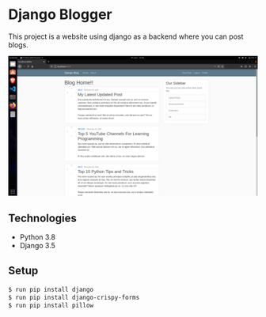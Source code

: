 # Django Blogger

This project is a website using django as a backend where you can post
blogs.


![Home Page](./screenshots/Home.png)

## Technologies
* Python 3.8
* Django 3.5

## Setup
```
$ run pip install django
$ run pip install django-crispy-forms
$ run pip install pillow
```


